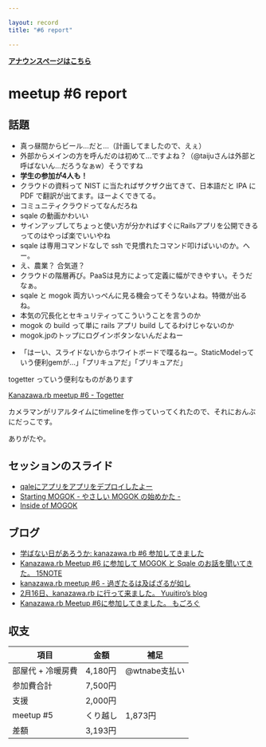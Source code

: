 ```yaml
---

layout: record
title: "#6 report"

---
```


<p> <a href="./"><strong>アナウンスページはこちら</strong></a></p>

meetup #6 report
=================

話題
----

-   真っ昼間からビール…だと…（計画してましたので、えぇ）
-   外部からメインの方を呼んだのは初めて…ですよね？（@taijuさんは外部と呼ばないん…だろうなぁw）そうですね
-   **学生の参加が4人も！**
-   クラウドの資料って NIST に当たればザクザク出てきて、日本語だと IPA
    に PDF で翻訳が出てます。ほーよくできてる。
-   コミュニティクラウドってなんだろね
-   sqale の動画かわいい
-   サインアップしてちょっと使い方が分かればすぐにRailsアプリを公開できるってのはやっぱ楽でいいやね
-   sqale は専用コマンドなしで ssh
    で見慣れたコマンド叩けばいいのか。へー。
-   え、農業？ 合気道？
-   クラウドの階層再び。PaaSは見方によって定義に幅ができやすい。そうだなぁ。
-   sqale と mogok
    両方いっぺんに見る機会ってそうないよね。特徴が出るね。
-   本気の冗長化とセキュリティってこういうことを言うのか
-   mogok の build って単に rails アプリ build してるわけじゃないのか
-   mogok.jpのトップにログインボタンないんだよねー

<!-- -->

-   「はーい、スライドないからホワイトボードで喋るねー。StaticModelっていう便利gemが…」「プリキュアだ」「プリキュアだ」

togetter っていう便利なものがあります

[Kanazawa.rb meetup #6 - Togetter](http://togetter.com/li/457446)

カメラマンがリアルタイムにtimelineを作っていってくれたので、それにおんぶにだっこです。

ありがたや。

セッションのスライド
--------------------

- [qaleにアプリをアプリをデプロイしたよー](http://www.slideshare.net/KeisukeKita/sqale)
- [Starting MOGOK - やさしい MOGOK の始めかた -](http://www.slideshare.net/tomokazu/kanazawa-rb-06)
- [Inside of MOGOK](http://www.slideshare.net/IIJ_MOGOK/kanazawarb-slideshare)

ブログ
------

- [学ばない日があろうか: kanazawa.rb #6 参加してきました](http://mirutover.blogspot.jp/2013/02/kanazawarb-6.html)
- [Kanazawa.rb Meetup #6 に参加して MOGOK と Sqale のお話を聞いてきた。 15NOTE](http://15vision.jp/mobile/note/event-report/kanazawarb-meetup-6.html)
- [kanazawa.rb meetup #6 - 過ぎたるは及ばざるが如し](http://cotton-desu.hatenablog.com/entry/2013/02/17/221901)
- [2月16日、kanazawa.rb に行って来ました。  Yuuitiro’s blog](http://www.vcnet.toyama.toyama.jp/?p=6)
- [Kanazawa.rb Meetup #6に参加してきました。  もごろぐ](http://blog.ruby.iijgio.com/2013/02/26/kanazawa-rb-meetup-6)

収支
----

 | 項目 | 金額 | 補足
 | --------------------- | --------- | ---------------
 | 部屋代 + 冷暖房費 | 4,180円 | @wtnabe支払い
 | 参加費合計 | 7,500円 | 
 | 支援 | 2,000円 | 
 | meetup #5 | くり越し | 1,873円 | 
 | 差額 | 3,193円 | 


